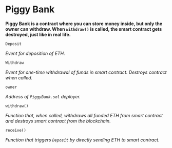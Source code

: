 # Piggy Bank
**Piggy Bank is a contract where you can store money inside, but only the owner can withdraw. When `withdraw()` is called, the smart contract gets destroyed, just like in real life.**

```
Deposit
```
*Event for deposition of ETH.*

```
Withdraw
```
*Event for one-time withdrawal of funds in smart contract. Destroys contract when called.*

```
owner
```
*Address of `PiggyBank.sol` deployer.*

```
withdraw()
```
*Function that, when called, withdraws all funded ETH from smart contract and destroys smart contract from the blockchain.*

```
receive()
```
*Function that triggers `Deposit` by directly sending ETH to smart contract.*
